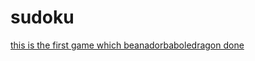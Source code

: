 # sudoku

[this is the first game which beanadorbaboledragon done](https://github.com/beanadorkabledragon/sudoku)



